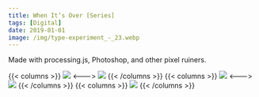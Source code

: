 ```yaml
---
title: When It’s Over [Series]
tags: [Digital]
date: 2019-01-01
image: /img/type-experiment_-_23.webp
---
```

Made with processing.js, Photoshop, and other pixel ruiners.

{{< columns >}}
![](/img/type-experiment_-_21.webp)
<--->
![](/img/type-experiment_-_24.webp)
{{< /columns >}}
{{< columns >}}
![](/img/type-experiment_-_33.webp)
<--->
![](/img/type-experiment_-_34.webp)
{{< /columns >}}
{{< columns >}}
![](/img/type-experiment_-_35.webp)
{{< /columns >}}
